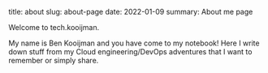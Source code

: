 title: about
slug: about-page
date: 2022-01-09
summary: About me page

Welcome to tech.kooijman.

My name is Ben Kooijman and you have come to my notebook! Here I write down stuff from my Cloud engineering/DevOps adventures that I want to remember or simply share.